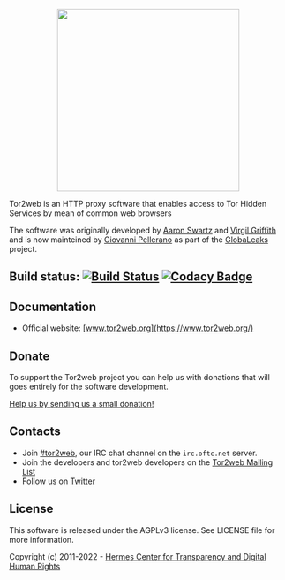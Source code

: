 <p align="center">
  <img src="/data/static/tor2web.png" width="330">
</p>

Tor2web is an HTTP proxy software that enables access to Tor Hidden Services by mean of common web browsers

The software was originally developed by [Aaron Swartz](https://en.wikipedia.org/wiki/Aaron_Swartz) and [Virgil Griffith](https://en.wikipedia.org/wiki/Virgil_Griffith) and is now mainteined by [Giovanni Pellerano](https://github.com/evilaliv3) as part of the [GlobaLeaks](https://github.com/globaleaks/GlobaLeaks/wiki/) project.

## Build status: [![Build Status](https://travis-ci.com/tor2web/Tor2web.svg?branch=main)](https://travis-ci.com/tor2web/Tor2web) [![Codacy Badge](https://app.codacy.com/project/badge/Grade/595a4edb1a9d4425b80c6e6a1c6c9ef4)](https://www.codacy.com/gh/tor2web/Tor2web/dashboard?utm_source=github.com&amp;utm_medium=referral&amp;utm_content=tor2web/Tor2web&amp;utm_campaign=Badge_Grade)

## Documentation
* Official website: [www.tor2web.org](https://www.tor2web.org/)

## Donate
To support the Tor2web project you can help us with donations that will goes entirely for the software development.

[Help us by sending us a small donation!](https://www.globaleaks.org/get-involved/donate/)

## Contacts
* Join [#tor2web](https://webchat.oftc.net/?nick=gl-guest.&channels=tor2web), our IRC chat channel on the `irc.oftc.net` server.
* Join the developers and tor2web developers on the [Tor2web Mailing List](https://lists.ghserv.net/mailman/listinfo/tor2web-talk)
* Follow us on [Twitter](https://twitter.com/tor2web)

## License
This software is released under the AGPLv3 license. See LICENSE file for more information.

Copyright (c) 2011-2022 - [Hermes Center for Transparency and Digital Human Rights](https://www.hermescenter.org)
